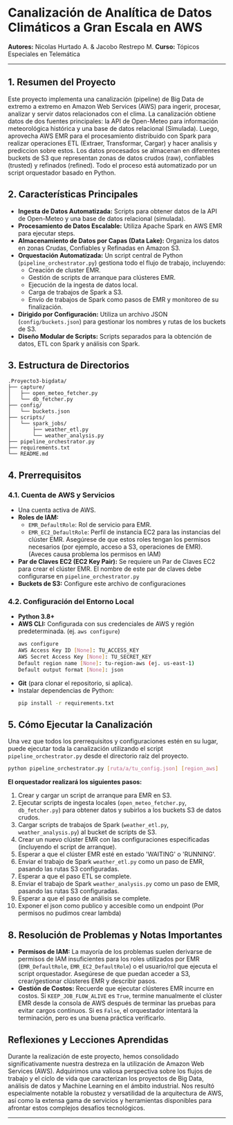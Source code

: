 # Canalización de Analítica de Datos Climáticos a Gran Escala en AWS

**Autores:** Nicolas Hurtado A. & Jacobo Restrepo M.
**Curso:** Tópicos Especiales en Telemática

---

## 1. Resumen del Proyecto

Este proyecto implementa una canalización (pipeline) de Big Data de extremo a extremo en Amazon Web Services (AWS) para ingerir, procesar, analizar y servir datos relacionados con el clima. La canalización obtiene datos de dos fuentes principales: la API de Open-Meteo para información meteorológica histórica y una base de datos relacional (Simulada). Luego, aprovecha AWS EMR para el procesamiento distribuido con Spark para realizar operaciones ETL (Extraer, Transformar, Cargar) y hacer analisis y prediccion sobre estos. Los datos procesados se almacenan en diferentes buckets de S3 que representan zonas de datos crudos (raw), confiables (trusted) y refinados (refined). Todo el proceso está automatizado por un script orquestador basado en Python.

## 2. Características Principales

*   **Ingesta de Datos Automatizada:** Scripts para obtener datos de la API de Open-Meteo y una base de datos relacional (simulada).
*   **Procesamiento de Datos Escalable:** Utiliza Apache Spark en AWS EMR para ejecutar steps.
*   **Almacenamiento de Datos por Capas (Data Lake):** Organiza los datos en zonas Crudas, Confiables y Refinadas en Amazon S3.
*   **Orquestación Automatizada:** Un script central de Python (`pipeline_orchestrator.py`) gestiona todo el flujo de trabajo, incluyendo:
    *   Creación de cluster EMR.
    *   Gestión de scripts de arranque para clústeres EMR.
    *   Ejecución de la ingesta de datos local.
    *   Carga de trabajos de Spark a S3.
    *   Envío de trabajos de Spark como pasos de EMR y monitoreo de su finalización.
*   **Dirigido por Configuración:** Utiliza un archivo JSON (`config/buckets.json`) para gestionar los nombres y rutas de los buckets de S3.
*   **Diseño Modular de Scripts:** Scripts separados para la obtención de datos, ETL con Spark y análisis con Spark.

## 3. Estructura de Directorios

```
.Proyecto3-bigdata/
├── capture/                           
│   ├── open_meteo_fetcher.py         
│   └── db_fetcher.py                  
├── config/
│   └── buckets.json                  
├── scripts/
│   └── spark_jobs/                   
│       ├── weather_etl.py            
│       └── weather_analysis.py       
├── pipeline_orchestrator.py          
├── requirements.txt                  
└── README.md                         
```

## 4. Prerrequisitos

### 4.1. Cuenta de AWS y Servicios

*   Una cuenta activa de AWS.
*   **Roles de IAM:**
    *   `EMR_DefaultRole`: Rol de servicio para EMR.
    *   `EMR_EC2_DefaultRole`: Perfil de instancia EC2 para las instancias del clúster EMR.
    Asegúrese de que estos roles tengan los permisos necesarios (por ejemplo, acceso a S3, operaciones de EMR). (Aveces causa problema los permisos en IAM)
*   **Par de Claves EC2 (EC2 Key Pair):** Se requiere un Par de Claves EC2 para crear el clúster EMR. El nombre de este par de claves debe configurarse en `pipeline_orchestrator.py`
*   **Buckets de S3:** Configure este archivo de configuraciones

### 4.2. Configuración del Entorno Local

*   **Python 3.8+**
*   **AWS CLI:** Configurada con sus credenciales de AWS y región predeterminada. (ej. `aws configure`)
    ```bash
    aws configure
    AWS Access Key ID [None]: TU_ACCESS_KEY
    AWS Secret Access Key [None]: TU_SECRET_KEY
    Default region name [None]: tu-region-aws (ej. us-east-1)
    Default output format [None]: json
    ```
*   **Git** (para clonar el repositorio, si aplica).
*   Instalar dependencias de Python:
    ```bash
    pip install -r requirements.txt
    ```

## 5. Cómo Ejecutar la Canalización

Una vez que todos los prerrequisitos y configuraciones estén en su lugar, puede ejecutar toda la canalización utilizando el script `pipeline_orchestrator.py` desde el directorio raíz del proyecto.

```bash
python pipeline_orchestrator.py [ruta/a/tu_config.json] [region_aws]
```

**El orquestador realizará los siguientes pasos:**
1.  Crear y cargar un script de arranque para EMR en S3.
2.  Ejecutar scripts de ingesta locales (`open_meteo_fetcher.py`, `db_fetcher.py`) para obtener datos y subirlos a los buckets S3 de datos crudos.
3.  Cargar scripts de trabajos de Spark (`weather_etl.py`, `weather_analysis.py`) al bucket de scripts de S3.
4.  Crear un nuevo clúster EMR con las configuraciones especificadas (incluyendo el script de arranque).
5.  Esperar a que el clúster EMR esté en estado 'WAITING' o 'RUNNING'.
6.  Enviar el trabajo de Spark `weather_etl.py` como un paso de EMR, pasando las rutas S3 configuradas.
7.  Esperar a que el paso ETL se complete.
8.  Enviar el trabajo de Spark `weather_analysis.py` como un paso de EMR, pasando las rutas S3 configuradas.
9.  Esperar a que el paso de análisis se complete.
10. Exponer el json como publico y accesible como un endpoint (Por permisos no pudimos crear lambda)

## 8. Resolución de Problemas y Notas Importantes

*   **Permisos de IAM:** La mayoría de los problemas suelen derivarse de permisos de IAM insuficientes para los roles utilizados por EMR (`EMR_DefaultRole`, `EMR_EC2_DefaultRole`) o el usuario/rol que ejecuta el script orquestador. Asegúrese de que puedan acceder a S3, crear/gestionar clústeres EMR y describir pasos.
*   **Gestión de Costos:** Recuerde que ejecutar clústeres EMR incurre en costos. Si `KEEP_JOB_FLOW_ALIVE` es `True`, termine manualmente el clúster EMR desde la consola de AWS después de terminar las pruebas para evitar cargos continuos. Si es `False`, el orquestador intentará la terminación, pero es una buena práctica verificarlo.

## Reflexiones y Lecciones Aprendidas

Durante la realización de este proyecto, hemos consolidado significativamente nuestra destreza en la utilización de Amazon Web Services (AWS). Adquirimos una valiosa perspectiva sobre los flujos de trabajo y el ciclo de vida que caracterizan los proyectos de Big Data, análisis de datos y Machine Learning en el ámbito industrial. Nos resultó especialmente notable la robustez y versatilidad de la arquitectura de AWS, así como la extensa gama de servicios y herramientas disponibles para afrontar estos complejos desafíos tecnológicos.


---
